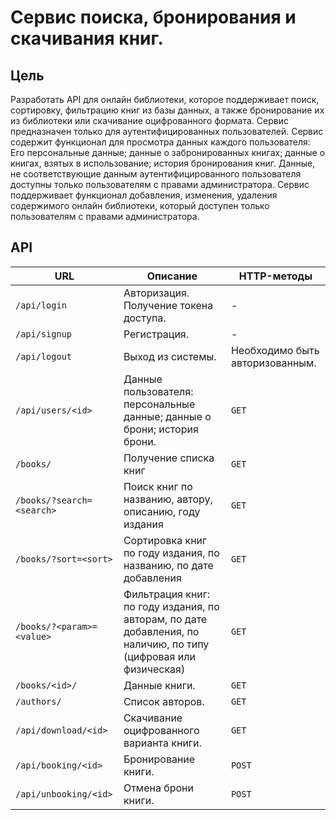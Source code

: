 # Сервис поиска, бронирования и скачивания книг.

## Цель

Разработать API для онлайн библиотеки, которое поддерживает поиск, сортировку, фильтрацию книг из базы данных, а также бронирование их из библиотеки или скачивание оцифрованного формата. Сервис предназначен только для аутентифицированных пользователей. Сервис содержит функционал для просмотра данных каждого пользователя: Его персональные данные; данные о забронированных книгах; данные о книгах, взятых в использование; история бронирования книг. Данные, не соответствующие данным аутентифицированного пользователя доступны только пользователям с правами администратора. Сервис поддерживает функционал добавления, изменения, удаления содержимого онлайн библиотеки, который доступен только пользователям с правами администратора.

## API

URL | Описание | HTTP-методы
--- | --- | ---
`/api/login` | Авторизация. Получение токена доступа. | - | `POST`
`/api/signup` | Регистрация. | - | `POST`
`/api/logout` | Выход из системы. | Необходимо быть авторизованным. | `POST`
`/api/users/<id>` | Данные пользователя: персональные данные; данные о брони; история брони. | `GET`
`/books/` | Получение списка книг | `GET`
`/books/?search=<search>` | Поиск книг по названию, автору, описанию, году издания | `GET`
`/books/?sort=<sort>` | Сортировка книг по году издания, по названию, по дате добавления | `GET`
`/books/?<param>=<value>` | Фильтрация книг: по году издания, по авторам, по дате добавления, по наличию, по типу (цифровая или физическая) | `GET`
`/books/<id>/` | Данные книги. | `GET`
`/authors/` | Список авторов. | `GET`
`/api/download/<id>` | Скачивание оцифрованного варианта книги. | `GET`
`/api/booking/<id>` | Бронирование книги. | `POST`
`/api/unbooking/<id>` | Отмена брони книги. | `POST`
